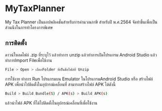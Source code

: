 # MyTaxPlanner
 My Tax Planner เป็นแอปพลิเคชั่นสำหรับการคำนวณภาษี สำหรับปี พ.ศ.2564
จัดทำขึ้นเพื่อเป็นส่วนนึงในการทำโครงการพิเศษ

## การติดตั้ง
ดาวน์โหลดไฟล์ .zip ที่ระบุไว้ แล้วทำการ unzip
แล้วทำการเปิดโปรแกรม Android Studio แล้วทำการImport Fileเพื่อใช้งาน

```bash
File > Open > เลือกFolder ที่เป็นชื่อไฟล์ที่ Unzip
```

การใช้งาย
 ทำการ Run โปรแกรมบน Emulator ในโปรแกรมAndroid Studio 
หรือ สร้างไฟล์ APK เพื่อนำไปติดตั้งในอุปกรณ์เคลื่อนที่ 
สามารถสร้างไฟล์ APK ได้ดังนี้ 

```bash
Build > Build Bundle(S) / APK(s) > Build APK(s)
```

แล้วนำไฟล์ APK ที่ได้ไปติดตั้งในอุปกรณ์เคลื่อนที่เพื่อใช้งาน


